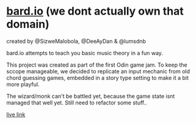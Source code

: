 # [bard.io](https://bard.lums.io) (we dont actually own that domain)

created by @SizweMalobola, @DeeAyDan & @lumsdnb

bard.io attempts to teach you basic music theory in a fun way.

This project was created as part of the first Odin game jam. To keep the sccope manageable, we decided to replicate an input mechanic from old chord guessing games, embedded in a story type setting to make it a bit more playful.

The wizard/monk can't be battled yet, because the game state isnt managed that well yet. Still need to refactor some stuff..

[live link](https://bard.lums.io)
